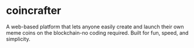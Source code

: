 # coincrafter
A web-based platform that lets anyone easily create and launch their own meme coins on the blockchain-no coding required. Built for fun, speed, and simplicity.
